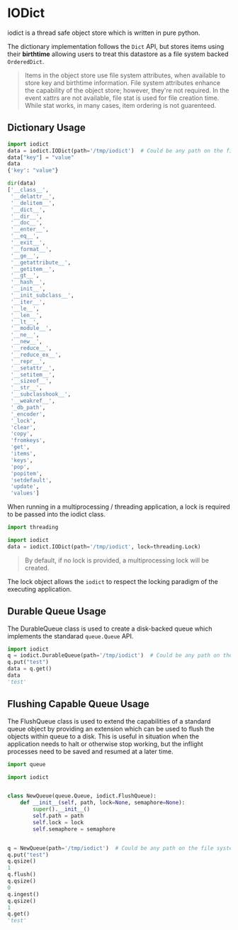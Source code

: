 # IODict

iodict is a thread safe object store which is written in pure python.

The dictionary implementation follows the `Dict` API, but stores
items using their **birthtime** allowing users to treat this datastore as a
file system backed `OrderedDict`.

> Items in the object store use file system attributes, when available to
  store key and birthtime information. File system attributes enhance the
  capability of the object store; however, they're not required. In the
  event xattrs are not available, file stat is used for file creation time.
  While stat works, in many cases, item ordering is not guarenteed.

## Dictionary Usage

``` python
import iodict
data = iodict.IODict(path='/tmp/iodict')  # Could be any path on the file system
data["key"] = "value"
data
{'key': "value"}

dir(data)
['__class__',
 '__delattr__',
 '__delitem__',
 '__dict__',
 '__dir__',
 '__doc__',
 '__enter__',
 '__eq__',
 '__exit__',
 '__format__',
 '__ge__',
 '__getattribute__',
 '__getitem__',
 '__gt__',
 '__hash__',
 '__init__',
 '__init_subclass__',
 '__iter__',
 '__le__',
 '__len__',
 '__lt__',
 '__module__',
 '__ne__',
 '__new__',
 '__reduce__',
 '__reduce_ex__',
 '__repr__',
 '__setattr__',
 '__setitem__',
 '__sizeof__',
 '__str__',
 '__subclasshook__',
 '__weakref__',
 '_db_path',
 '_encoder',
 '_lock',
 'clear',
 'copy',
 'fromkeys',
 'get',
 'items',
 'keys',
 'pop',
 'popitem',
 'setdefault',
 'update',
 'values']
```

When running in a multiprocessing / threading application, a lock is required
to be passed into the iodict class.

``` python
import threading

import iodict
data = iodict.IODict(path='/tmp/iodict', lock=threading.Lock)
```

> By default, if no lock is provided, a multiprocessing lock will be created.

The lock object allows the `iodict` to respect the locking paradigm of the
executing application.

## Durable Queue Usage

The DurableQueue class is used to create a disk-backed queue which implements
the standarad `queue.Queue` API.

``` python
import iodict
q = iodict.DurableQueue(path='/tmp/iodict')  # Could be any path on the file system
q.put("test")
data = q.get()
data
'test'
```

## Flushing Capable Queue Usage

The FlushQueue class is used to extend the capabilities of a standard queue
object by providing an extension which can be used to flush the objects within
queue to a disk. This is useful in situation when the application needs to halt
or otherwise stop working, but the inflight processes need to be saved and
resumed at a later time.

``` python
import queue

import iodict


class NewQueue(queue.Queue, iodict.FlushQueue):
    def __init__(self, path, lock=None, semaphore=None):
        super().__init__()
        self.path = path
        self.lock = lock
        self.semaphore = semaphore


q = NewQueue(path='/tmp/iodict')  # Could be any path on the file system
q.put("test")
q.qsize()
1
q.flush()
q.qsize()
0
q.ingest()
q.qsize()
1
q.get()
'test'
```

